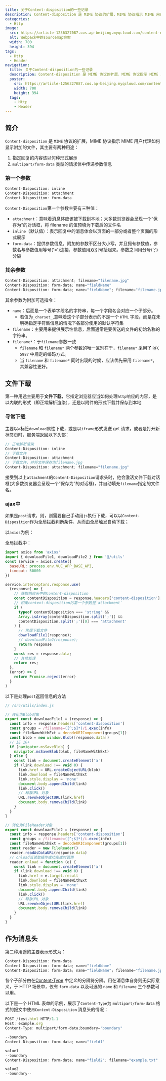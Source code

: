 ```yaml
---
title: 关于Content-disposition的一些记录
description: Content-disposition 是 MIME 协议的扩展，MIME 协议指示 MIME 用户代理如何显示附加的文件
categories:
  - Http
image:
  src: https://article-1256327087.cos.ap-beijing.myqcloud.com/content-disposition/poster.jpg
  alt: Webpack中的sourcemap方案
  width: 700
  height: 394
tags:
  - Http
  - Header
navigation:
  title: 关于Content-disposition的一些记录
  description: Content-disposition 是 MIME 协议的扩展，MIME 协议指示 MIME 用户代理如何显示附加的文件
  poster:
    src: https://article-1256327087.cos.ap-beijing.myqcloud.com/content-disposition/poster.jpg
    width: 700
    height: 394
  tags:
    - Http
    - Header
---
```


## 简介

`Content-disposition` 是 `MIME` 协议的扩展，MIME 协议指示 MIME 用户代理如何显示附加的文件，其主要有两种用途：

1. 指定回复的内容该以何种形式展示
2. `multipart/form-data` 类型的请求体中传递参数信息

### 第一个参数
```js
Content-Disposition: inline
Content-Disposition: attachment
Content-Disposition: form-data
```
`Content-Disposition`第一个参数主要有三种值：

- `attachment`：意味着消息体应该被下载到本地；大多数浏览器会呈现一个“保存为”的对话框，将 filename 的值预填为下载后的文件名
- `inline`（默认值）：表示回复中的消息体会以页面的一部分或者整个页面的形式展示
- `form-data`：提供参数信息，附加的参数不区分大小写，并且拥有参数值，参数名与参数值用等号('=')连接，参数值用双引号括起来。参数之间用分号(';')分隔

### 其余参数

```js
Content-Disposition: attachment; filename="filename.jpg"
Content-Disposition: form-data; name="fieldName"
Content-Disposition: form-data; name="fieldName"; filename="filename.jpg"
```
其余参数为附加可选指令：
- `name`：后面是一个表单字段名的字符串，每一个字段名会对应一个子部分。
  - 若值为`_charset_`,意味着这个子部分表示的不是一个 `HTML` 字段，而是在未明确指定字符集信息的情况下各部分使用的默认字符集
- `filename`：主要用来提供展示性信息，后面通常是要传送的文件的初始名称的字符串。
- `filename*`：于`filename`参数一致
  - `filename` 和 `filename*` 两个参数的唯一区别在于，`filename*` 采用了 `RFC 5987` 中规定的编码方式。
  - 当 `filename` 和 `filename*` 同时出现的时候，应该优先采用 `filename*`，其兼容性更好。

## 文件下载

第一种用途主要用于**文件下载**，它指定浏览器应当如何处理`http`响应的内容，是以内联的形式（即正常解析渲染），还是以附件的形式下载并保存到本地

### 寻常下载

主要以`a`标签`download`属性下载，或是以`iframe`形式发送 get 请求，或者是打开新标签页时，服务端返回以下头部：

```js
// 正常解析渲染
Content-Disposition: inline
// 下载文件
Content-Disposition: attachment
// 下载文件，并将文件保存为filename.jpg
Content-Disposition: attachment; filename="filename.jpg"
```

接受到以上`attachment`的`Content-Disposition`请求头时，他会激活文件下载对话框(大多数浏览器会呈现一个“保存为”的对话框)，并自动填充`filename`指定的文件名。

### ajax中

如果是`post`请求，则，则需要自己手动用`js`执行下载，可以以`Content-Disposition`作为全局拦截判断条件，从而由全局触发自动下载；

以`axios`为例：

全局拦截中：

```js
import axios from 'axios'
import { downloadFile1, downloadFile2 } from '@/utils'
const service = axios.create({
  baseURL: process.env.VUE_APP_BASE_API,
  timeout: 50000
})

service.interceptors.response.use(
  (response) => {
    // 获取响应头中的content-disposition
    const contentDisposition = response.headers['content-disposition'];
    // 如果content-disposition的第一个参数是`attachment`
    if (
      typeof contentDisposition === 'string' &&
      Array.isArray(contentDisposition.split(';')) &&
      contentDisposition.split(';')[0] === 'attachment'
    ) {
      // 常规下载文件
      downloadFile1(response);
      // downloadFile2(response);
      return response
    }
    const res = response.data;
    // 其他处理
    return res;
  },
  (error) => {
    return Promise.reject(error)
  }
)
```

以下是处理`post`返回信息的方法

```js
// /src/utils/index.js

// 转化为Blob对象
export const downloadFile1 = (response) => {
  const info = response.headers['content-disposition']
  const groups = /filename=([^;$]*)/i.exec(info)
  const fileNameWithExt = decodeURIComponent(groups[1])
  const blob = new window.Blob([response.data])
  // IE 10+
  if (navigator.msSaveBlob) {
    navigator.msSaveBlob(blob, fileNameWithExt)
  } else {
    const link = document.createElement('a')
    if (link.download !== void 0) {
      link.href = URL.createObjectURL(blob)
      link.download = fileNameWithExt
      link.style.display = 'none'
      document.body.appendChild(link)
      link.click()
      // 释放URL 对象
      URL.revokeObjectURL(link.href)
      document.body.removeChild(link)
    }
  }
}

// 转化为FileReader对象
export const downloadFile2 = (response) => {
  const info = response.headers['content-disposition']
  const groups = /filename=([^;$]*)/i.exec(info)
  const fileNameWithExt = decodeURIComponent(groups[1])
  const reader = new FileReader()
  reader.readAsDataURL(response.data)
  // onload当读取操作成功完成时调用
  reader.onload = function (e) {
    const link = document.createElement('a')
    if (link.download !== void 0) {
      link.href = e.target.result
      link.download = fileNameWithExt
      link.style.display = 'none'
      document.body.appendChild(link)
      link.click()
      // 释放URL 对象
      URL.revokeObjectURL(link.href)
      document.body.removeChild(link)
    }
  }
}
```

## 作为消息头

第二种用途的主要表示形式为：

```js
Content-Disposition: form-data
Content-Disposition: form-data; name="fieldName"
Content-Disposition: form-data; name="fieldName"; filename="filename.jpg"
```

各个子部分由在[Content-Type](https://developer.mozilla.org/zh-CN/docs/Web/HTTP/Headers/Content-Type) 中定义的分隔符分隔。用在消息体自身则无实际意义，于 HTTP 场景中，仅有 `form-data` 以及可选的 `name` 和 `filename` 三个参数可以用。

以下是一个 HTML 表单的示例，展示了`Content-Type`为 `multipart/form-data` 格式的报文中使`用Content-Disposition` 消息头的情况：

```js
POST /test.html HTTP/1.1
Host: example.org
Content-Type: multipart/form-data;boundary="boundary"

--boundary
Content-Disposition: form-data; name="field1"

value1
--boundary
Content-Disposition: form-data; name="field2"; filename="example.txt"

value2
--boundary--
```
